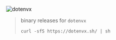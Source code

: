 ![dotenvx](https://dotenvx.com/better-banner.png)

> binary releases for `dotenvx`
> ```
> curl -sfS https://dotenvx.sh/ | sh
> ```
